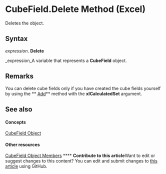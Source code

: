 
# CubeField.Delete Method (Excel)

Deletes the object.


## Syntax

 _expression_. **Delete**

 _expression_A variable that represents a  **CubeField** object.


## Remarks

You can delete cube fields only if you have created the cube fields yourself by using the  ** [Add](8c6591bb-3906-6682-4dc7-89ffc2ae74f3.md)** method with the **xlCalculatedSet** argument.


## See also


#### Concepts


 [CubeField Object](6db16910-6c27-651a-c388-e54e27fe4519.md)
#### Other resources


 [CubeField Object Members](2f3cbe65-45ff-abe0-3e48-29c0d490f600.md)
****   **Contribute to this article**Want to edit or suggest changes to this content? You can edit and submit changes to  [this article](https://github.com/jhershey00/VBA_Excel_Test/OpenXMLCon/articles/bcbe57bc-879d-b6a4-27ae-ec87153b1111.md) using GitHub.

